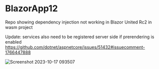 # BlazorApp12
Repo showing dependency injection not working in Blazor United Rc2 in wasm project

Update: services also need to be registered server side if prerendering is enabled https://github.com/dotnet/aspnetcore/issues/51432#issuecomment-1766447888

![Screenshot 2023-10-17 093507](https://github.com/Ghevi/BlazorApp12/assets/39503352/d91e4a1f-601d-4799-9268-da6aa07d4c58)

